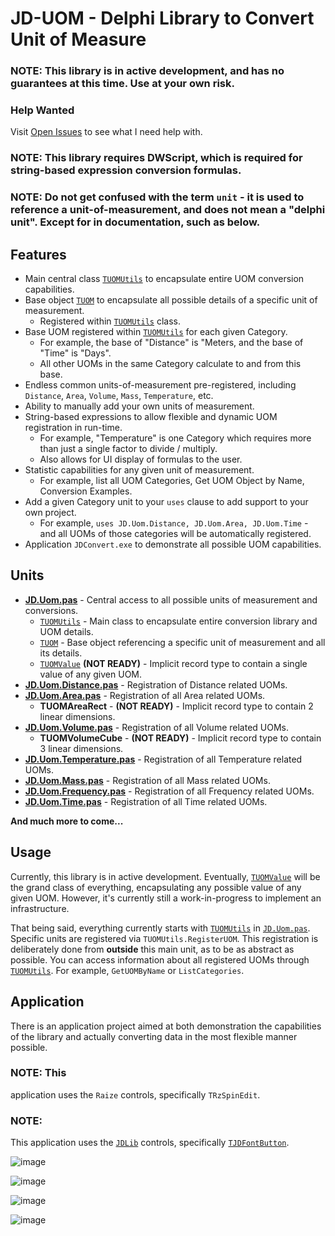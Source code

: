 # JD-UOM - Delphi Library to Convert Unit of Measure

### NOTE: This library is in active development, and has no guarantees at this time. Use at your own risk.

### Help Wanted
Visit [Open Issues](https://github.com/djjd47130/JD-UOM/issues?q=is%3Aopen+is%3Aissue+label%3A%22help+wanted%22) to see what I need help with.

### NOTE: This library requires DWScript, which is required for string-based expression conversion formulas.

### NOTE: Do not get confused with the term `unit` - it is used to reference a unit-of-measurement, and does not mean a "delphi unit". Except for in documentation, such as below.

## Features
- Main central class [`TUOMUtils`](/Docs/JD.Uom.md#tuomutils) to encapsulate entire UOM conversion capabilities.
- Base object [`TUOM`](/Docs/JD.Uom.md#tuom) to encapsulate all possible details of a specific unit of measurement.
  - Registered within [`TUOMUtils`](/Docs/JD.Uom.md#tuomutils) class.
- Base UOM registered within [`TUOMUtils`](/Docs/JD.Uom.md#tuomutils) for each given Category.
  - For example, the base of "Distance" is "Meters, and the base of "Time" is "Days".
  - All other UOMs in the same Category calculate to and from this base.
- Endless common units-of-measurement pre-registered, including `Distance`, `Area`, `Volume`, `Mass`, `Temperature`, etc.
- Ability to manually add your own units of measurement.
- String-based expressions to allow flexible and dynamic UOM registration in run-time.
  - For example, "Temperature" is one Category which requires more than just a single factor to divide / multiply.
  - Also allows for UI display of formulas to the user.
- Statistic capabilities for any given unit of measurement.
  - For example, list all UOM Categories, Get UOM Object by Name, Conversion Examples.
- Add a given Category unit to your `uses` clause to add support to your own project.
  - For example, `uses JD.Uom.Distance, JD.Uom.Area, JD.Uom.Time` - and all UOMs of those categories will be automatically registered.
- Application `JDConvert.exe` to demonstrate all possible UOM capabilities.

## Units

- [**JD.Uom.pas**](Docs/JD.Uom.md) - Central access to all possible units of measurement and conversions.
  - [`TUOMUtils`](/Docs/JD.Uom.md#tuomutils) - Main class to encapsulate entire conversion library and UOM details.
  - [`TUOM`](/Docs/JD.Uom.md#tuom) - Base object referencing a specific unit of measurement and all its details.
  - [`TUOMValue`](/Docs/JD.Uom.md#tuomvalue) **(NOT READY)** - Implicit record type to contain a single value of any given UOM.
- [**JD.Uom.Distance.pas**](/Docs/JD.Uom.Distance.md) - Registration of Distance related UOMs.
- [**JD.Uom.Area.pas**](/Docs/JD.Uom.Area.md) - Registration of all Area related UOMs.
  - **TUOMAreaRect** - **(NOT READY)** - Implicit record type to contain 2 linear dimensions.
- [**JD.Uom.Volume.pas**](/Docs/JD.Uom.Volume.md) - Registration of all Volume related UOMs.
  - **TUOMVolumeCube** - **(NOT READY)** - Implicit record type to contain 3 linear dimensions.
- [**JD.Uom.Temperature.pas**](/Docs/JD.Uom.Temperature.md) - Registration of all Temperature related UOMs.
- [**JD.Uom.Mass.pas**](/Docs/JD.Uom.Mass.md) - Registration of all Mass related UOMs.
- [**JD.Uom.Frequency.pas**](/Docs/JD.Uom.Frequency.md) - Registration of all Frequency related UOMs.
- [**JD.Uom.Time.pas**](/Docs/JD.Uom.Time.md) - Registration of all Time related UOMs.

**And much more to come...**

## Usage

Currently, this library is in active development. Eventually, [`TUOMValue`](/Docs/JD.Uom.md#tuomvalue) will be the grand class of everything, encapsulating any possible value of any given UOM. However, it's currently still a work-in-progress to implement an infrastructure.

That being said, everything currently starts with [`TUOMUtils`](/Docs/JD.Uom.md#tuomutils) in [`JD.Uom.pas`](/Docs/JD.Uom.md). Specific units are registered via `TUOMUtils.RegisterUOM`. This registration is deliberately done from **outside** this main unit, as to be as abstract as possible. You can access information about all registered UOMs through [`TUOMUtils`](/Docs/JD.Uom.md#tuomutils). For example, `GetUOMByName` or `ListCategories`. 

## Application

There is an application project aimed at both demonstration the capabilities of the library and actually converting
data in the most flexible manner possible.

### NOTE: This 
application uses the `Raize` controls, specifically `TRzSpinEdit`.

### NOTE: 
This application uses the [`JDLib`](https://github.com/djjd47130/JDLib) controls, specifically [`TJDFontButton`](https://github.com/djjd47130/JDLib/blob/master/Docs/TJDFontButton.md).

![image](https://github.com/djjd47130/JD-UOM/assets/8213266/b6c21e3e-cf1a-4126-889e-baca3172a141)

![image](https://github.com/djjd47130/JD-UOM/assets/8213266/9c613f6b-f4bd-4881-9c97-559bcd23036b)

![image](https://github.com/djjd47130/JD-UOM/assets/8213266/cf65273c-53d3-4b8d-8cc3-d1be90a61028)

![image](https://github.com/djjd47130/JD-UOM/assets/8213266/51e9afe3-4165-4d6b-86d9-3b472c916bff)

